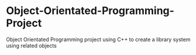# Object-Orientated-Programming-Project
Object Orientated Programming project using C++ to create a library system using related objects

